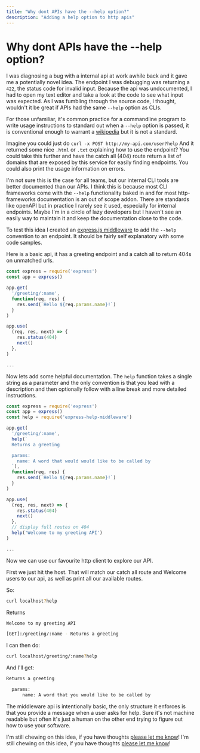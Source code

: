 ```yaml
---
title: "Why dont APIs have the --help option?"
description: "Adding a help option to http apis"
---
```


# Why dont APIs have the --help option?

I was diagnosing a bug with a internal api at work awhile back and it gave me a potentially novel idea. The endpoint I was debugging was returning a `422`, the status code for invalid input. Because the api was undocumented, I had to open my text editor and take a look at the code to see what input was expected. As I was fumbling through the source code, I thought, wouldn't it be great if APIs had the same `--help` option as CLIs.

For those unfamiliar, it's common practice for a commandline program to write usage instructions to standard out when a `--help` option is passed, it is conventional enough to warrant a [wikipedia](https://en.wikipedia.org/wiki/Usage_message) but it is not a standard.

Imagine you could just do `curl -x POST http://my-api.com/user?help` And it returned some nice `.html` or `.txt` explaining how to use the endpoint? You could take this further and have the catch all (404) route return a list of domains that are exposed by this service for easily finding endpoints. You could also print the usage information on errors.

I'm not sure this is the case for all teams, but our internal CLI tools are better documented than our APIs. I think this is because most CLI frameworks come with the `--help` functionality baked in and for most http-frameworks documentation is an out of scope addon. There are standards like openAPI but in practice I rarely see it used, especially for internal endpoints. Maybe I'm in a circle of lazy developers but I haven't see an easily way to maintain it and keep the documentation close to the code.

To test this idea I created an [express.js middleware](https://github.com/hobochild/express-help-middleware) to add the `--help` convention to an endpoint. It should be fairly self explanatory with some code samples.

Here is a basic api, it has a greeting endpoint and a catch all to return 404s on unmatched urls.

```javascript
const express = require('express')
const app = express()

app.get(
  '/greeting/:name',
  function(req, res) {
    res.send(`Hello ${req.params.name}!`)
  }
)

app.use(
  (req, res, next) => {
    res.status(404)
    next()
  },
)

...
```

Now lets add some helpful documentation. The `help` function takes a single string as a parameter and the only convention is that you lead with a description and then optionally follow with a line break and more detailed instructions.

```javascript
const express = require('express')
const app = express()
const help = require('express-help-middleware')

app.get(
  '/greeting/:name',
  help(`
  Returns a greeting

  params:
    name: A word that would would like to be called by
  `),
  function(req, res) {
    res.send(`Hello ${req.params.name}!`)
  }
)

app.use(
  (req, res, next) => {
    res.status(404)
    next()
  },
  // display full routes on 404
  help('Welcome to my greeting API')
)

...
```

Now we can use our favourite http client to explore our API.

First we just hit the host. That will match our catch all route and Welcome users to our api, as well as print all our available routes.

So:

```bash
curl localhost?help
```

Returns

```bash
Welcome to my greeting API

[GET]:/greeting/:name - Returns a greeting
```

I can then do:

```bash
curl localhost/greeting/:name?help
```

And I'll get:

```bash
Returns a greeting

  params:
	  name: A word that you would like to be called by
```

The middleware api is intentionally basic, the only structure it enforces is that you provide a message when a user asks for help. Sure it's not machine readable but often it's just a human on the other end trying to figure out how to use your software.

I'm still chewing on this idea, if you have thoughts [please let me know](https://twitter.com/hobochildster)!
I'm still chewing on this idea, if you have thoughts [please let me know](https://twitter.com/hobochildster)!
